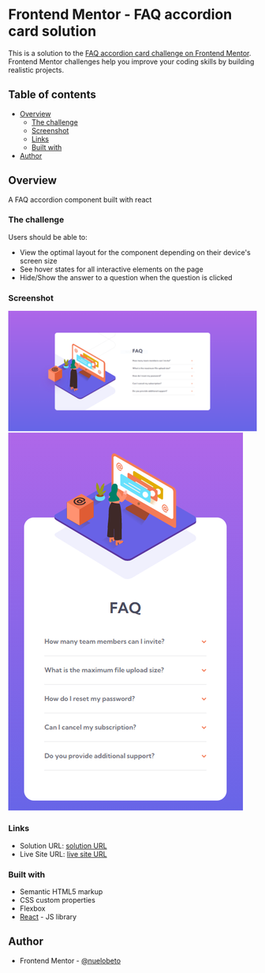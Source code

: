 # Frontend Mentor - FAQ accordion card solution

This is a solution to the [FAQ accordion card challenge on Frontend Mentor](https://www.frontendmentor.io/challenges/faq-accordion-card-XlyjD0Oam). Frontend Mentor challenges help you improve your coding skills by building realistic projects.

## Table of contents

- [Overview](#overview)
  - [The challenge](#the-challenge)
  - [Screenshot](#screenshot)
  - [Links](#links)
  - [Built with](#built-with)
- [Author](#author)

## Overview

A FAQ accordion component built with react

### The challenge

Users should be able to:

- View the optimal layout for the component depending on their device's screen size
- See hover states for all interactive elements on the page
- Hide/Show the answer to a question when the question is clicked

### Screenshot

![](./screenshots/faq-desktop.PNG)
![](./screenshots/faq-mobile.PNG)

### Links

- Solution URL: [solution URL](https://www.frontendmentor.io/solutions/faqcomponent-built-with-react-HVjnM2i-h)
- Live Site URL: [live site URL](https://nuelobeto.github.io/FAQ-component/)

### Built with

- Semantic HTML5 markup
- CSS custom properties
- Flexbox
- [React](https://reactjs.org/) - JS library

## Author

- Frontend Mentor - [@nuelobeto](https://www.frontendmentor.io/profile/nuelobeto)
